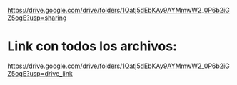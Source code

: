 

https://drive.google.com/drive/folders/1Qatj5dEbKAy9AYMmwW2_0P6b2iGZ5ogE?usp=sharing


# Link con todos los archivos: 
https://drive.google.com/drive/folders/1Qatj5dEbKAy9AYMmwW2_0P6b2iGZ5ogE?usp=drive_link
